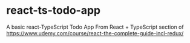 # react-ts-todo-app
A basic react-TypeScript Todo App From React + TypeScript section of https://www.udemy.com/course/react-the-complete-guide-incl-redux/
